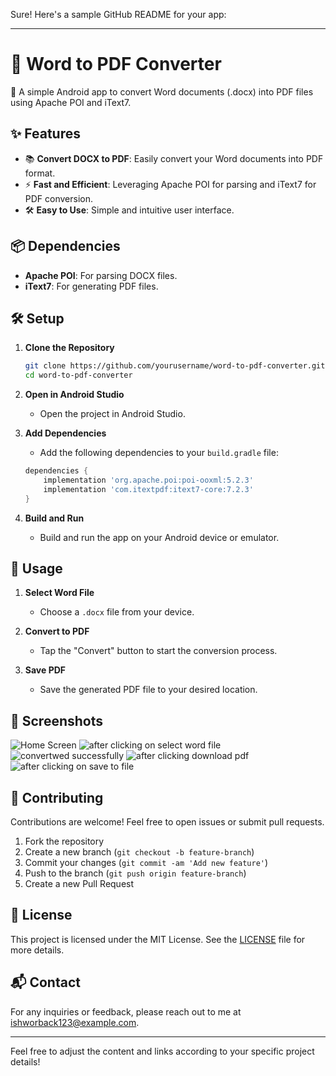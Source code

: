 Sure! Here's a sample GitHub README for your app:

---

# 📄 Word to PDF Converter

🚀 A simple Android app to convert Word documents (.docx) into PDF files using Apache POI and iText7.

## ✨ Features

- 📚 **Convert DOCX to PDF**: Easily convert your Word documents into PDF format.
- ⚡ **Fast and Efficient**: Leveraging Apache POI for parsing and iText7 for PDF conversion.
- 🛠️ **Easy to Use**: Simple and intuitive user interface.

## 📦 Dependencies

- **Apache POI**: For parsing DOCX files.
- **iText7**: For generating PDF files.

## 🛠️ Setup

1. **Clone the Repository**
    ```bash
    git clone https://github.com/yourusername/word-to-pdf-converter.git
    cd word-to-pdf-converter
    ```

2. **Open in Android Studio**
    - Open the project in Android Studio.

3. **Add Dependencies**
    - Add the following dependencies to your `build.gradle` file:
    ```gradle
    dependencies {
        implementation 'org.apache.poi:poi-ooxml:5.2.3'
        implementation 'com.itextpdf:itext7-core:7.2.3'
    }
    ```

4. **Build and Run**
    - Build and run the app on your Android device or emulator.

## 📝 Usage

1. **Select Word File**
    - Choose a `.docx` file from your device.

2. **Convert to PDF**
    - Tap the "Convert" button to start the conversion process.

3. **Save PDF**
    - Save the generated PDF file to your desired location.

## 🌟 Screenshots


![Home Screen](screenshots/home.jpg)
![after clicking on select word file](screenshots/afterclickingselectdocs.jpg)
![convertwed successfully](screenshots/converted.jpg)
![after clicking download pdf](screenshots/downloadpdf.jpg)
![after clicking on save to file ](screenshots/clickonsavetofile.jpg)
## 🤝 Contributing

Contributions are welcome! Feel free to open issues or submit pull requests.

1. Fork the repository
2. Create a new branch (`git checkout -b feature-branch`)
3. Commit your changes (`git commit -am 'Add new feature'`)
4. Push to the branch (`git push origin feature-branch`)
5. Create a new Pull Request

## 📜 License

This project is licensed under the MIT License. See the [LICENSE](LICENSE) file for more details.

## 📬 Contact

For any inquiries or feedback, please reach out to me at [ishworback123@example.com](mailto:ishworback123@example.com).

---

Feel free to adjust the content and links according to your specific project details!
